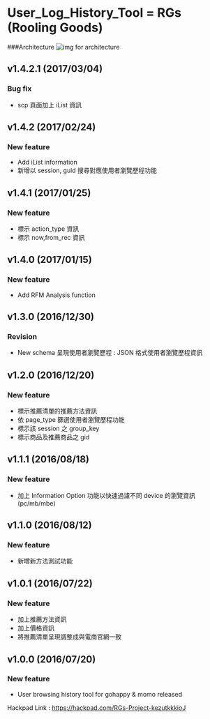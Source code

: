 # User_Log_History_Tool = RGs (Rooling Goods)

###Architecture
![img for architecture](https://cloud.githubusercontent.com/assets/12816233/19374489/82b0fb62-91fe-11e6-81c6-794c8b647e9e.png)

## v1.4.2.1 (2017/03/04)
### Bug fix
* scp 頁面加上 iList 資訊

## v1.4.2 (2017/02/24)
### New feature
* Add iList information
* 新增以 session, guid 搜尋對應使用者瀏覽歷程功能

## v1.4.1 (2017/01/25)
### New feature
* 標示 action_type 資訊
* 標示 now,from_rec 資訊

## v1.4.0 (2017/01/15)
### New feature
* Add RFM Analysis function

## v1.3.0 (2016/12/30)
### Revision
* New schema 呈現使用者瀏覽歷程 : JSON 格式使用者瀏覽歷程資訊

## v1.2.0 (2016/12/20)
### New feature
* 標示推薦清單的推薦方法資訊
* 依 page_type 篩選使用者瀏覽歷程功能
* 標示該 session 之 group_key
* 標示商品及推薦商品之 gid

## v1.1.1 (2016/08/18)
### New feature
* 加上 Information Option 功能以快速過濾不同 device 的瀏覽資訊 (pc/mb/mbe)

## v1.1.0 (2016/08/12)
### New feature
* 新增新方法測試功能

## v1.0.1 (2016/07/22)
### New feature
* 加上推薦方法資訊
* 加上價格資訊
* 將推薦清單呈現調整成與電商官網一致

## v1.0.0 (2016/07/20)
### New feature
* User browsing history tool for gohappy & momo released

Hackpad Link : https://hackpad.com/RGs-Project-kezutkkkioJ
